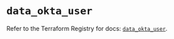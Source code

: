 # `data_okta_user`

Refer to the Terraform Registry for docs: [`data_okta_user`](https://registry.terraform.io/providers/okta/okta/4.18.0/docs/data-sources/user).
